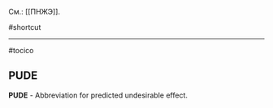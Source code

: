 См.: [[ПНЖЭ]].

#shortcut




<hr/>

#tocico

## PUDE

<b>PUDE</b> - Abbreviation for predicted undesirable effect.  


